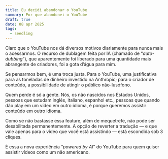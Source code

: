 ```yaml
---
title: Eu decidi abandonar o YouTube
summary: Por que abandonei o YouTube
draft: true
date: 08 apr 2025
tags:
  - seedling
---
```

Claro que o YouTube nos dá diversos motivos diariamente para nunca mais o acessarmos. O recurso de dublagem feita por IA (chamado de “*auto-dubbing*”), que aparentemente foi liberado para uma quantidade mais abrangente de criadores, foi a gota d’água para mim.

Se pensarmos bem, é uma troca justa. Para o YouTube, uma justificativa para as toneladas de dinheiro investido na Anthropic; para o criador de conteúdo, a possibilidade de atingir o público não-lusófono.

Quem perde é só a gente. Nós, os não nascidos nos Estados Unidos, pessoas que estudam inglês, italiano, espanhol etc., pessoas que quando dão play em um vídeo em outro idioma, é porque queremos assistir conteúdo em outro idioma.

Como se não bastasse essa feature, além de mequetrefe, não pode ser desabilitada permanentemente. A opção de reverter a tradução — e que vale apenas para o vídeo que você está assistindo — está escondida sob 3 cliques.

É essa a nova experiência “*powered by AI*” do YouTube para quem quiser assistir vídeos como um não americano.